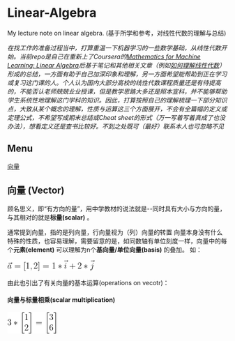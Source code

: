 # Linear-Algebra
My lecture note on linear algebra. (基于所学和参考，对线性代数的理解与总结)

_在找工作的准备过程当中，打算重温一下机器学习的一些数学基础，从线性代数开始。当前repo是自己在重新上了Coursera的[Mathematics for Machine Learning: Linear Algebra](https://www.coursera.org/learn/linear-algebra-machine-learning/home/welcome)后基于笔记和其他相关文章（例如[如何理解线性代数](https://www.zhihu.com/question/20534668)）形成的总结，一方面有助于自己加深印象和理解，另一方面希望能帮助到正在学习或复习这门课的人。个人认为国内大部分高校的线性代数课程质量还是有待提高的，不能否认老师兢兢业业授课，但是教学思路大多还是照本宣科，并不能够帮助学生系统性地理解这门学科的知识。因此，打算按照自己的理解梳理一下部分知识点，大致从某个概念的理解，性质与运算这三个方面展开，不会有全篇幅的定义或定理公式，不希望写成期末总结或Cheat sheet的形式（万一写着写着真成了也没办法），想看定义还是查书比较好。不到之处既可（最好）联系本人也可忽略不见_

## Menu
[向量](https://github.com/Leoni71/Linear-Algebra#%E5%90%91%E9%87%8F-vector)

## 向量 (Vector)
顾名思义，即“有方向的量”，用中学教材的说法就是--同时具有大小与方向的量，与其相对的就是**标量(scalar)** 。

通常提到向量，指的是列向量，行向量视为（列）向量的转置
向量本身没有什么特殊的性质，也容易理解，需要留意的是，如同数轴有单位刻度一样，向量中的每个**元素(element)** 可以理解为n个**基向量/单位向量(basis)** 的叠加。
如：

![image](https://github.com/Leoni71/Linear-Algebra/blob/master/img/1.1.png)

由此也引出了有关向量的基本运算(operations on vecotr)：
#### 向量与标量相乘(scalar multiplication)
![image](https://github.com/Leoni71/Linear-Algebra/blob/master/img/1.2.png)
